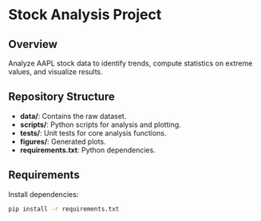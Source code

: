 # Stock Analysis Project

## Overview
Analyze AAPL stock data to identify trends, compute statistics on extreme values, and visualize results.

## Repository Structure
- **data/**: Contains the raw dataset.
- **scripts/**: Python scripts for analysis and plotting.
- **tests/**: Unit tests for core analysis functions.
- **figures/**: Generated plots.
- **requirements.txt**: Python dependencies.

## Requirements
Install dependencies:
```bash
pip install -r requirements.txt
